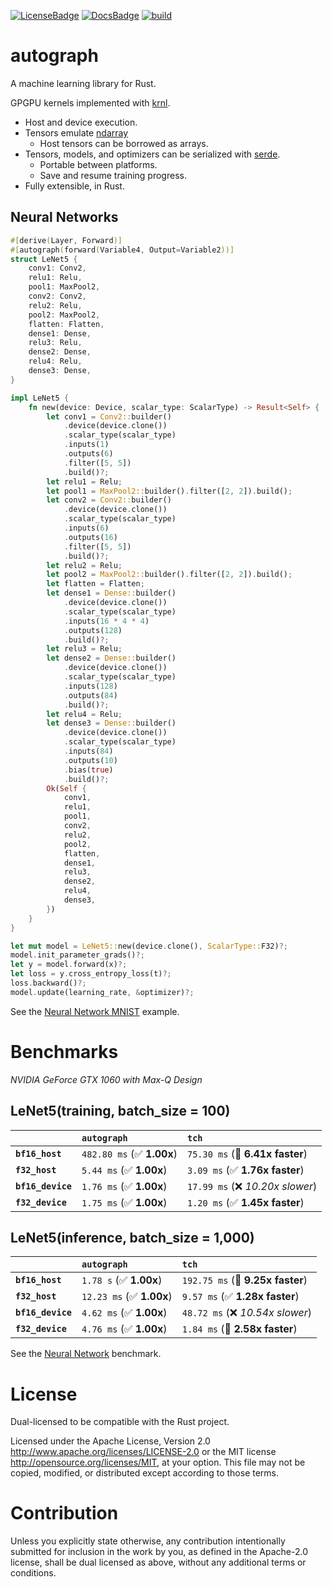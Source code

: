 [![LicenseBadge]][License]
[![DocsBadge]][Docs]
[![build](https://github.com/charles-r-earp/autograph/actions/workflows/ci.yml/badge.svg)](https://github.com/charles-r-earp/autograph/actions/workflows/ci.yml)

[License]: https://github.com/charles-r-earp/autograph/blob/main/LICENSE-APACHE
[LicenseBadge]: https://img.shields.io/badge/license-MIT/Apache_2.0-blue.svg
[Docs]: https://docs.rs/autograph
[DocsBadge]: https://docs.rs/autograph/badge.svg

# autograph

A machine learning library for Rust.

GPGPU kernels implemented with [krnl](https://github.com/charles-r-earp/krnl).

- Host and device execution.
- Tensors emulate [ndarray](https://github.com/rust-ndarray/ndarray)
  - Host tensors can be borrowed as arrays.
- Tensors, models, and optimizers can be serialized with [serde](https://github.com/serde-rs/serde).
  - Portable between platforms.
  - Save and resume training progress.
- Fully extensible, in Rust.

## Neural Networks

```rust
#[derive(Layer, Forward)]
#[autograph(forward(Variable4, Output=Variable2))]
struct LeNet5 {
    conv1: Conv2,
    relu1: Relu,
    pool1: MaxPool2,
    conv2: Conv2,
    relu2: Relu,
    pool2: MaxPool2,
    flatten: Flatten,
    dense1: Dense,
    relu3: Relu,
    dense2: Dense,
    relu4: Relu,
    dense3: Dense,
}

impl LeNet5 {
    fn new(device: Device, scalar_type: ScalarType) -> Result<Self> {
        let conv1 = Conv2::builder()
            .device(device.clone())
            .scalar_type(scalar_type)
            .inputs(1)
            .outputs(6)
            .filter([5, 5])
            .build()?;
        let relu1 = Relu;
        let pool1 = MaxPool2::builder().filter([2, 2]).build();
        let conv2 = Conv2::builder()
            .device(device.clone())
            .scalar_type(scalar_type)
            .inputs(6)
            .outputs(16)
            .filter([5, 5])
            .build()?;
        let relu2 = Relu;
        let pool2 = MaxPool2::builder().filter([2, 2]).build();
        let flatten = Flatten;
        let dense1 = Dense::builder()
            .device(device.clone())
            .scalar_type(scalar_type)
            .inputs(16 * 4 * 4)
            .outputs(128)
            .build()?;
        let relu3 = Relu;
        let dense2 = Dense::builder()
            .device(device.clone())
            .scalar_type(scalar_type)
            .inputs(128)
            .outputs(84)
            .build()?;
        let relu4 = Relu;
        let dense3 = Dense::builder()
            .device(device.clone())
            .scalar_type(scalar_type)
            .inputs(84)
            .outputs(10)
            .bias(true)
            .build()?;
        Ok(Self {
            conv1,
            relu1,
            pool1,
            conv2,
            relu2,
            pool2,
            flatten,
            dense1,
            relu3,
            dense2,
            relu4,
            dense3,
        })
    }
}

let mut model = LeNet5::new(device.clone(), ScalarType::F32)?;
model.init_parameter_grads()?;
let y = model.forward(x)?;
let loss = y.cross_entropy_loss(t)?;
loss.backward()?;
model.update(learning_rate, &optimizer)?;
```

See the [Neural Network MNIST](examples/neural-network-mnist) example.

# Benchmarks

_NVIDIA GeForce GTX 1060 with Max-Q Design_

## LeNet5(training, batch_size = 100)

|                   | `autograph`                | `tch`                            |
| :---------------- | :------------------------- | :------------------------------- |
| **`bf16_host`**   | `482.80 ms` (✅ **1.00x**) | `75.30 ms` (🚀 **6.41x faster**) |
| **`f32_host`**    | `5.44 ms` (✅ **1.00x**)   | `3.09 ms` (✅ **1.76x faster**)  |
| **`bf16_device`** | `1.76 ms` (✅ **1.00x**)   | `17.99 ms` (❌ _10.20x slower_)  |
| **`f32_device`**  | `1.75 ms` (✅ **1.00x**)   | `1.20 ms` (✅ **1.45x faster**)  |

## LeNet5(inference, batch_size = 1,000)

|                   | `autograph`               | `tch`                             |
| :---------------- | :------------------------ | :-------------------------------- |
| **`bf16_host`**   | `1.78 s` (✅ **1.00x**)   | `192.75 ms` (🚀 **9.25x faster**) |
| **`f32_host`**    | `12.23 ms` (✅ **1.00x**) | `9.57 ms` (✅ **1.28x faster**)   |
| **`bf16_device`** | `4.62 ms` (✅ **1.00x**)  | `48.72 ms` (❌ _10.54x slower_)   |
| **`f32_device`**  | `4.76 ms` (✅ **1.00x**)  | `1.84 ms` (🚀 **2.58x faster**)   |

See the [Neural Network](benches/neural-network-benches) benchmark.

# License

Dual-licensed to be compatible with the Rust project.

Licensed under the Apache License, Version 2.0 http://www.apache.org/licenses/LICENSE-2.0 or the MIT license http://opensource.org/licenses/MIT, at your option. This file may not be copied, modified, or distributed except according to those terms.

# Contribution

Unless you explicitly state otherwise, any contribution intentionally submitted for inclusion in the work by you, as defined in the Apache-2.0 license, shall be dual licensed as above, without any additional terms or conditions.
